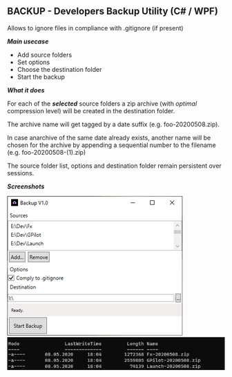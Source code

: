 ﻿## BACKUP - Developers Backup Utility (C# / WPF) 

Allows to ignore files in compliance with .gitignore (if present)

***Main usecase***

- Add source folders
- Set options
- Choose the destination folder
- Start the backup

***What it does***

For each of the ***selected*** source folders a zip archive (with *optimal* compression level) will be created in the destination folder.

The archive name will get tagged by a date suffix (e.g. foo-20200508.zip).

In case anarchive of the same date already exists, another name will be chosen for the archive by appending a sequential number to the filename (e.g. foo-20200508-(1).zip)

The source folder list, options and destination folder remain persistent over sessions.
      
***Screenshots***

![ScreenShot1](https://github.com/softwaremeisterei/backup/blob/master/screenshot.png?raw=true)
![ScreenShot2](https://github.com/softwaremeisterei/backup/blob/master/screenshot2.png?raw=true)
